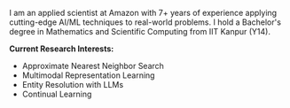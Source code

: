 I am an applied scientist at Amazon with 7+ years of experience applying cutting-edge AI/ML techniques to real-world problems. I hold a Bachelor's degree in Mathematics and Scientific Computing from IIT Kanpur (Y14).

**Current Research Interests:**
- Approximate Nearest Neighbor Search
- Multimodal Representation Learning
- Entity Resolution with LLMs
- Continual Learning